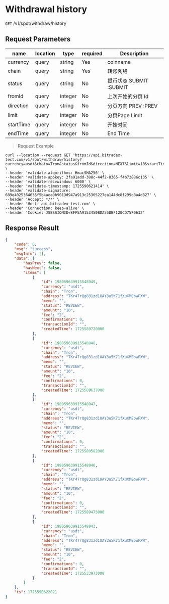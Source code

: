 # Withdrawal history

`GET` /v1/spot/withdraw/history

## Request Parameters
| name      | location  | type    | required | Description                    |
| --------- | ----- | ------- | ---- | ----------------------- |
| currency  | query | string  | Yes   | coinname                |
| chain     | query | string  | Yes   | 转账网络                |
| status    | query | string  | No   | 提币状态 SUBMIT :SUBMIT |
| fromId    | query | integer | No   | 上次开始的分页 Id       |
| direction | query | string  | No   | 分页方向 PREV :PREV     |
| limit     | query | integer | No   | 分页Page Limit                |
| startTime | query | integer | No   | 开始时间                |
| endTime   | query | integer | No   | End Time                |

> Request Example

```shell
curl --location --request GET 'https://api.bitradex-test.com/v1/spot/withdraw/history?currency=usdt&chain=Tron&status&fromId&direction=NEXT&limit=10&startTime&endTime' \
--header 'validate-algorithms: HmacSHA256' \
--header 'validate-appkey: 2fa91add-388c-44f2-8365-f4b72886c135' \
--header 'validate-recvwindow: 6000' \
--header 'validate-timestamp: 1725590621414' \
--header 'validate-signature: 689e4025364635f5b4aca0b9013d947a913c25305227ea144dc8f299d8a4d827' \
--header 'Accept: */*' \
--header 'Host: api.bitradex-test.com' \
--header 'Connection: keep-alive' \
--header 'Cookie: JSESSIONID=8FF5A9153450BDA558BF120CD75F0632'
```

## Response Result

```json
{
    "code": 0,
    "msg": "success",
    "msgInfo": [],
    "data": {
        "hasPrev": false,
        "hasNext": false,
        "items": [
            {
                "id": 198059639915548949,
                "currency": "usdt",
                "chain": "Tron",
                "address": "TKr47rQg831zd1UAY3u5K71fXuXMEowFXW",
                "memo": "",
                "status": "REVIEW",
                "amount": "10",
                "fee": "2",
                "confirmations": 0,
                "transactionId": "",
                "createdTime": 1725589720000
            },
            {
                "id": 198059639915548948,
                "currency": "usdt",
                "chain": "Tron",
                "address": "TKr47rQg831zd1UAY3u5K71fXuXMEowFXW",
                "memo": "",
                "status": "REVIEW",
                "amount": "10",
                "fee": "2",
                "confirmations": 0,
                "transactionId": "",
                "createdTime": 1725589637000
            },
            {
                "id": 198059639915548947,
                "currency": "usdt",
                "chain": "Tron",
                "address": "TKr47rQg831zd1UAY3u5K71fXuXMEowFXW",
                "memo": "",
                "status": "REVIEW",
                "amount": "10",
                "fee": "2",
                "confirmations": 0,
                "transactionId": "",
                "createdTime": 1725589582000
            },
            {
                "id": 198059639915548946,
                "currency": "usdt",
                "chain": "Tron",
                "address": "TKr47rQg831zd1UAY3u5K71fXuXMEowFXW",
                "memo": "",
                "status": "REVIEW",
                "amount": "10",
                "fee": "2",
                "confirmations": 0,
                "transactionId": "",
                "createdTime": 1725589475000
            },
            {
                "id": 198059639915548943,
                "currency": "usdt",
                "chain": "Tron",
                "address": "TKr47rQg831zd1UAY3u5K71fXuXMEowFXW",
                "memo": "",
                "status": "REVIEW",
                "amount": "10",
                "fee": "2",
                "confirmations": 0,
                "transactionId": "",
                "createdTime": 1725533973000
            }
        ]
    },
    "ts": 1725590622021
}
```

